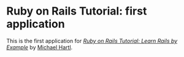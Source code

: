 # Ruby on Rails Tutorial: first application

This is the first application for [*Ruby on Rails Tutorial: Learn Rails by Example*](http://railstutorialorg/) by [Michael Hartl](http://michaelhartl.com/).